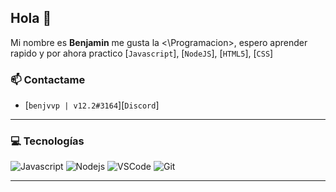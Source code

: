 ## Hola 👋

Mi nombre es **Benjamin** me gusta la <\Programacion>, espero aprender rapido y por ahora practico [`Javascript`], [`NodeJS`], [`HTML5`], [`CSS`]

### 📫 Contactame

-  [`benjvvp | v12.2#3164`][`Discord`]

---

### 💻 Tecnologías
![Javascript](https://img.shields.io/static/v1?label=JavaScript&message=NEEEXT&style=for-the-badge&color=F7DF1E&logo=JavaScript)
![Nodejs](https://img.shields.io/static/v1?label=Nodejs&message=Nodesito&color=68a063&style=for-the-badge&logo=Node.js)
![VSCode](https://img.shields.io/static/v1?label=VSCode&message=Mi-Editor&style=for-the-badge&color=1FC0A7&logo=visual-studio-code)
![Git](https://img.shields.io/static/v1?label=GitHub&message=:O&style=for-the-badge&color=f34f29&logo=git)

---
